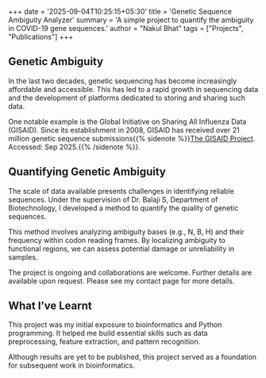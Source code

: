 +++
date = '2025-09-04T10:25:15+05:30'
title = 'Genetic Sequence Ambiguity Analyzer'
summary = 'A simple project to quantify the ambiguity in COVID-19 gene sequences.'
author = "Nakul Bhat"
tags = ["Projects", "Publications"]
+++



## Genetic Ambiguity

In the last two decades, genetic sequencing has become increasingly affordable and accessible. This has led to a rapid growth in sequencing data and the development of platforms dedicated to storing and sharing such data.

One notable example is the Global Initiative on Sharing All Influenza Data (GISAID). Since its establishment in 2008, GISAID has received over 21 million genetic sequence submissions{{% sidenote %}}[The GISAID Project](https://gisaid.org). Accessed: Sep 2025.{{% /sidenote %}}.

## Quantifying Genetic Ambiguity

The scale of data available presents challenges in identifying reliable sequences. Under the supervision of Dr. Balaji S, Department of Biotechnology, I developed a method to quantify the quality of genetic sequences.

This method involves analyzing ambiguity bases (e.g., N, B, H) and their frequency within codon reading frames. By localizing ambiguity to functional regions, we can assess potential damage or unreliability in samples.

The project is ongoing and collaborations are welcome. Further details are available upon request. Please see my contact page for more details. <!--TODO-->


## What I’ve Learnt

This project was my initial exposure to bioinformatics and Python programming. It helped me build essential skills such as data preprocessing, feature extraction, and pattern recognition.

Although results are yet to be published, this project served as a foundation for subsequent work in bioinformatics.
